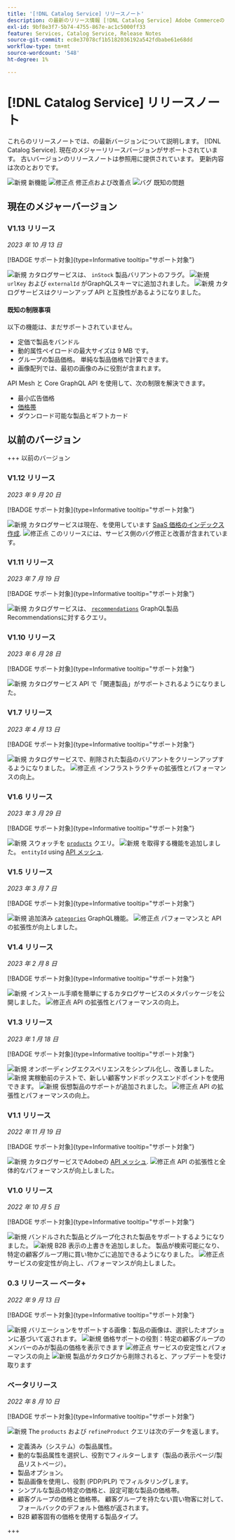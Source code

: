 ```yaml
---
title: '[!DNL Catalog Service] リリースノート'
description: の最新のリリース情報 [!DNL Catalog Service] Adobe Commerceの
exl-id: 9bf8e3f7-5b74-4755-867e-ac1c5000ff33
feature: Services, Catalog Service, Release Notes
source-git-commit: ec8e37078cf1b5182036192a542fdbabe61e68dd
workflow-type: tm+mt
source-wordcount: '548'
ht-degree: 1%

---
```


# [!DNL Catalog Service] リリースノート

これらのリリースノートでは、の最新バージョンについて説明します。 [!DNL Catalog Service].
現在のメジャーリリースバージョンがサポートされています。 古いバージョンのリリースノートは参照用に提供されています。
更新内容は次のとおりです。

![新規](../assets/new.svg) 新機能
![修正点](../assets/fix.svg) 修正点および改善点
![バグ](../assets/bug.svg) 既知の問題

## 現在のメジャーバージョン

### V1.13 リリース

_2023 年 10 月 13 日_

[!BADGE サポート対象]{type=Informative tooltip="サポート対象"}

![新規](../assets/new.svg) カタログサービスは、 `inStock` 製品バリアントのフラグ。
![新規](../assets/new.svg) `urlKey` および `externalId` がGraphQLスキーマに追加されました。
![新規](../assets/new.svg) カタログサービスはクリーンアップ API と互換性があるようになりました。

#### 既知の制限事項

以下の機能は、まだサポートされていません。

* 定価で製品をバンドル
* 動的属性ペイロードの最大サイズは 9 MB です。
* グループの製品価格。 単純な製品価格で計算できます。
* 画像配列では、最初の画像のみに役割が含まれます。

API Mesh と Core GraphQL API を使用して、次の制限を解決できます。

* 最小広告価格
* [価格帯](mesh.md)
* ダウンロード可能な製品とギフトカード

## 以前のバージョン

+++ 以前のバージョン

### V1.12 リリース

_2023 年 9 月 20 日_

[!BADGE サポート対象]{type=Informative tooltip="サポート対象"}

![新規](../assets/new.svg) カタログサービスは現在、を使用しています [SaaS 価格のインデックス作成](../price-index/index.md).
![修正点](../assets/fix.svg) このリリースには、サービス側のバグ修正と改善が含まれています。

### V1.11 リリース

_2023 年 7 月 19 日_

[!BADGE サポート対象]{type=Informative tooltip="サポート対象"}

![新規](../assets/new.svg) カタログサービスは、 [`recommendations`](https://developer.adobe.com/commerce/webapi/graphql/schema/product-recommendations/queries/recommendations/) GraphQL製品Recommendationsに対するクエリ。

### V1.10 リリース

_2023 年 6 月 28 日_

[!BADGE サポート対象]{type=Informative tooltip="サポート対象"}

![新規](../assets/new.svg) カタログサービス API で「関連製品」がサポートされるようになりました。

### V1.7 リリース

_2023 年 4 月 13 日_

[!BADGE サポート対象]{type=Informative tooltip="サポート対象"}

![新規](../assets/new.svg) カタログサービスで、削除された製品のバリアントをクリーンアップするようになりました。
![修正点](../assets/fix.svg) インフラストラクチャの拡張性とパフォーマンスの向上。

### V1.6 リリース

_2023 年 3 月 29 日_

[!BADGE サポート対象]{type=Informative tooltip="サポート対象"}

![新規](../assets/new.svg) スウォッチを [`products`](https://developer.adobe.com/commerce/webapi/graphql/schema/catalog-service/queries/products/) クエリ。
![新規](../assets/new.svg) を取得する機能を追加しました。 `entityId` using [API メッシュ](mesh.md).

### V1.5 リリース

_2023 年 3 月 7 日_

[!BADGE サポート対象]{type=Informative tooltip="サポート対象"}

![新規](../assets/new.svg) 追加済み [`categories`](https://developer.adobe.com/commerce/webapi/graphql/schema/catalog-service/queries/categories/) GraphQL機能。
![修正点](../assets/fix.svg) パフォーマンスと API の拡張性が向上しました。

### V1.4 リリース

_2023 年 2 月 8 日_

[!BADGE サポート対象]{type=Informative tooltip="サポート対象"}

![新規](../assets/new.svg) インストール手順を簡単にするカタログサービスのメタパッケージを公開しました。
![修正点](../assets/fix.svg) API の拡張性とパフォーマンスの向上。

### V1.3 リリース

_2023 年 1 月 18 日_

[!BADGE サポート対象]{type=Informative tooltip="サポート対象"}

![新規](../assets/new.svg) オンボーディングエクスペリエンスをシンプル化し、改善しました。
![新規](../assets/new.svg) 実稼動前のテストで、新しい顧客サンドボックスエンドポイントを使用できます。
![新規](../assets/new.svg) 仮想製品のサポートが追加されました。
![修正点](../assets/fix.svg) API の拡張性とパフォーマンスの向上。

### V1.1 リリース

_2022 年 11 月 19 日_

[!BADGE サポート対象]{type=Informative tooltip="サポート対象"}

![新規](../assets/new.svg) カタログサービスでAdobeの [API メッシュ](https://developer.adobe.com/graphql-mesh-gateway/).
![修正点](../assets/fix.svg) API の拡張性と全体的なパフォーマンスが向上しました。

### V1.0 リリース

_2022 年 10 月 5 日_

[!BADGE サポート対象]{type=Informative tooltip="サポート対象"}

![新規](../assets/new.svg) バンドルされた製品とグループ化された製品をサポートするようになりました。
![新規](../assets/new.svg) B2B 表示の上書きを追加しました。 製品が検索可能になり、特定の顧客グループ用に買い物かごに追加できるようになりました。
![修正点](../assets/fix.svg) サービスの安定性が向上し、パフォーマンスが向上しました。

### 0.3 リリース — ベータ+

_2022 年 9 月 13 日_

[!BADGE サポート対象]{type=Informative tooltip="サポート対象"}

![新規](../assets/new.svg) バリエーションをサポートする画像：製品の画像は、選択したオプションに基づいて返されます。
![新規](../assets/new.svg) 価格サポートの役割：特定の顧客グループのメンバーのみが製品の価格を表示できます
![修正点](../assets/fix.svg) サービスの安定性とパフォーマンスの向上
![新規](../assets/new.svg) 製品がカタログから削除されると、アップデートを受け取ります

### ベータリリース

_2022 年 8 月 10 日_

[!BADGE サポート対象]{type=Informative tooltip="サポート対象"}

![新規](../assets/new.svg) The `products` および `refineProduct` クエリは次のデータを返します。

* 定義済み（システム）の製品属性。
* 動的な製品属性を選択し、役割でフィルターします（製品の表示ページ/製品リストページ）。
* 製品オプション。
* 製品画像を使用し、役割 (PDP/PLP) でフィルタリングします。
* シンプルな製品の特定の価格と、設定可能な製品の価格帯。
* 顧客グループの価格と価格帯。 顧客グループを持たない買い物客に対して、フォールバックのデフォルト価格が返されます。
* B2B 顧客固有の価格を使用する製品タイプ。

+++
